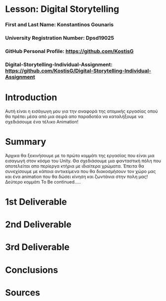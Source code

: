 # Lesson: Digital Storytelling

### First and Last Name: Konstantinos Gounaris  
### University Registration Number: Dpsd19025
### GitHub Personal Profile: https://github.com/KostisG
### Digital-Storytelling-Individual-Assignment: https://github.com/KostisG/Digital-Storytelling-Individual-Assignment

# Introduction
Αυτή είναι η εισάγωγη μου για την αναφορά της ατομικής εργασίας οπού θα πρέπει μέσα από μια σειρά απο παραδοτέα να καταλήξουμε να σχεδιάσουμε ένα 
τέλικο Animation!

# Summary
Άρχικα θα ξεκινήσουμε με το πρώτο κομμάτι της εργασίας που είναι μια εισαγωγή στον κόσμο του Unity. Θα σχεδιάσουμε μια φανταστική πόλη 
που αποτελείται απο περίεργα κτήρια με ιδιαίτερα χρώματα. Έπειτα θα συνεχίσουμε με κάποια αντικείμενα που θα διακοσμήσουν τον χώρο μας και ένα animation 
που θα δώσει κίνηση και ζωντάνια στην πολη μας!
Δεύτερο κομμάτι 
To Be continued.....

# 1st Deliverable


# 2nd Deliverable


# 3rd Deliverable 


# Conclusions


# Sources
